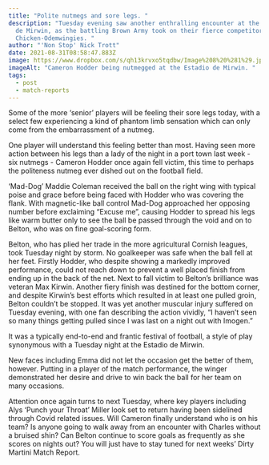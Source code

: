 ```yaml
---
title: "Polite nutmegs and sore legs. "
description: "Tuesday evening saw another enthralling encounter at the Estadio
  de Mirwin, as the battling Brown Army took on their fierce competitors
  Chicken-Odemwingies. "
author: "'Non Stop' Nick Trott"
date: 2021-08-31T08:58:47.883Z
image: https://www.dropbox.com/s/qh13krvxo5tqdbw/Image%208%20%281%29.jpg?raw=1
imageAlt: "Cameron Hodder being nutmegged at the Estadio de Mirwin. "
tags:
  - post
  - match-reports
---
```

Some of the more ‘senior’ players will be feeling their sore legs today, with a select few experiencing a kind of phantom limb sensation which can only come from the embarrassment of a nutmeg. 



One player will understand this feeling better than most. Having seen more action between his legs than a lady of the night in a port town last week - six nutmegs - Cameron Hodder once again fell victim, this time to perhaps the politeness nutmeg ever dished out on the football field. 



‘Mad-Dog’ Maddie Coleman received the ball on the right wing with typical poise and grace before being faced with Hodder who was covering the flank. With magnetic-like ball control Mad-Dog approached her opposing number before exclaiming “Excuse me”, causing Hodder to spread his legs like warm butter only to see the ball be passed through the void and on to Belton, who was on fine goal-scoring form. 

Belton, who has plied her trade in the more agricultural Cornish leagues, took Tuesday night by storm. No goalkeeper was safe when the ball fell at her feet. Firstly Hodder, who despite showing a markedly improved performance, could not reach down to prevent a well placed finish from ending up in the back of the net. Next to fall victim to Belton’s brilliance was veteran Max Kirwin. Another fiery finish was destined for the bottom corner, and despite Kirwin’s best efforts which resulted in at least one pulled groin, Belton couldn’t be stopped. It was yet another muscular injury suffered on Tuesday evening, with one fan describing the action vividly, “I haven’t seen so many things getting pulled since I was last on a night out with Imogen.”



It was a typically end-to-end and frantic festival of football, a style of play synonymous with a Tuesday night at the Estadio de Mirwin. 



New faces including Emma did not let the occasion get the better of them, however. Putting in a player of the match performance, the winger demonstrated her desire and drive to win back the ball for her team on many occasions. 



Attention once again turns to next Tuesday, where key players including Alys ‘Punch your Throat’ Miller look set to return having been sidelined through Covid related issues. Will Cameron finally understand who is on his team? Is anyone going to walk away from an encounter with Charles without a bruised shin? Can Belton continue to score goals as frequently as she scores on nights out? You will just have to stay tuned for next weeks’ Dirty Martini Match Report.